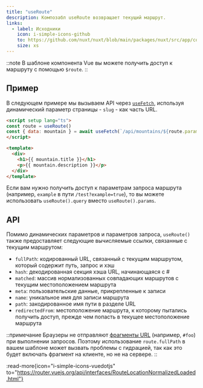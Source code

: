 ```yaml
---
title: "useRoute"
description: Композабл useRoute возвращает текущий маршрут.
links:
  - label: Исходники
    icon: i-simple-icons-github
    to: https://github.com/nuxt/nuxt/blob/main/packages/nuxt/src/app/composables/router.ts
    size: xs
---
```


::note
В шаблоне компонента Vue вы можете получить доступ к маршруту с помощью `$route`.
::

## Пример

В следующем примере мы вызываем API через [`useFetch`](/docs/api/composables/use-fetch), используя динамический параметр страницы - `slug` - как часть URL.

```html [~/pages/[slug\\].vue]
<script setup lang="ts">
const route = useRoute()
const { data: mountain } = await useFetch(`/api/mountains/${route.params.slug}`)
</script>

<template>
  <div>
    <h1>{{ mountain.title }}</h1>
    <p>{{ mountain.description }}</p>
  </div>
</template>
```

Если вам нужно получить доступ к параметрам запроса маршрута (например, `example` в пути `/test?example=true`), то вы можете использовать `useRoute().query` вместо `useRoute().params`.

## API

Помимо динамических параметров и параметров запроса, `useRoute()` также предоставляет следующие вычисляемые ссылки, связанные с текущим маршрутом:

- `fullPath`: кодированный URL, связанный с текущим маршрутом, который содержит путь, запрос и хэш
- `hash`: декодированная секция хэша URL, начинающаяся с #
- `matched`: массив нормализованных совпадающих маршрутов с текущим местоположением маршрута
- `meta`: пользовательские данные, прикрепленные к записи
- `name`: уникальное имя для записи маршрута
- `path`: закодированное имя пути в разделе URL
- `redirectedFrom`: местоположение маршрута, к которому пытались получить доступ, прежде чем попасть в текущее местоположение маршрута

::примечание
Браузеры не отправляют [фрагменты URL](https://url.spec.whatwg.org/#concept-url-fragment) (например, `#foo`) при выполнении запросов. Поэтому использование `route.fullPath` в вашем шаблоне может вызвать проблемы с гидрацией, так как это будет включать фрагмент на клиенте, но не на сервере.
::

:read-more{icon="i-simple-icons-vuedotjs" to="https://router.vuejs.org/api/interfaces/RouteLocationNormalizedLoaded.html"}
